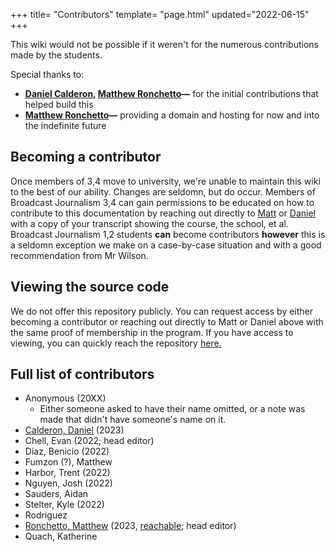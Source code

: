 +++
title= "Contributors"
template= "page.html"
updated="2022-06-15"
+++

This wiki would not be possible if it weren't for the numerous contributions made by the students.

Special thanks to:
  - **[Daniel Calderon](https://daniel.cafe), [Matthew Ronchetto](https://maatt.fr)&mdash;** for the initial contributions that helped build this 
  - **[Matthew Ronchetto](https://maatt.fr)&mdash;** providing a domain and hosting for now and into the indefinite future

## Becoming a contributor
Once members of 3,4 move to university, we're unable to maintain this wiki to the best of our ability. Changes are seldomn, but do occur. Members of Broadcast Journalism 3,4 can gain permissions to be educated on how to contribute to this documentation by reaching out directly to [Matt](https://maatt.fr) or [Daniel](https://daniel.cafe) with a copy of your transcript showing the course, the school, et al. Broadcast Journalism 1,2 students **can** become contributors **however** this is a seldomn exception we make on a case-by-case situation and with a good recommendation from Mr Wilson.

## Viewing the source code
We do not offer this repository publicly. You can request access by either becoming a contributor or reaching out directly to Matt or Daniel above with the same proof of membership in the program. If you have access to viewing, you can quickly reach the repository [here.](https://github.com/srfalcon5/wiki.git)

## Full list of contributors
- Anonymous (20XX)
  - Either someone asked to have their name omitted, or a note was made that didn't have someone's name on it.
- [Calderon, Daniel](https://daniel.cafe) (2023)
- Chell, Evan (2022; head editor)
- Diaz, Benicio (2022)
- Fumzon (?), Matthew
- Harbor, Trent (2022)
- Nguyen, Josh (2022)
- Sauders, Aidan
- Stelter, Kyle (2022)
- Rodriguez
- [Ronchetto, Matthew](https://maatt.fr) (2023, [reachable](https://maatt.fr/contact/); head editor)
- Quach, Katherine
